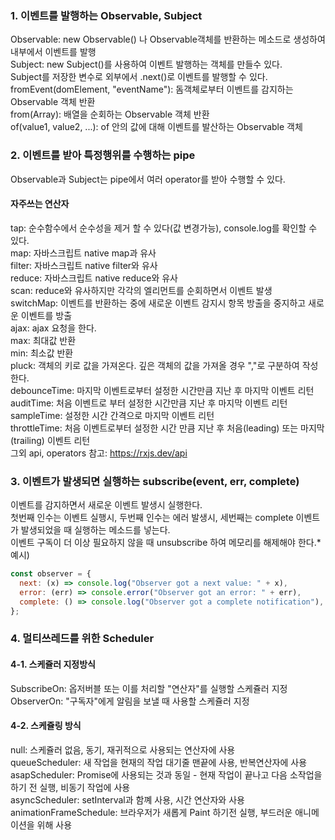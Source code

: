 ### 1. 이벤트를 발행하는 Observable, Subject

Observable: new Observable() 나 Observable객체를 반환하는 메소드로 생성하여 내부에서 이벤트를 발행  
Subject: new Subject()를 사용하여 이벤트 발행하는 객체를 만들수 있다.  
Subject를 저장한 변수로 외부에서 .next()로 이벤트를 발행할 수 있다.  
fromEvent(domElement, "eventName"): 돔객체로부터 이벤트를 감지하는 Observable 객체 반환  
from(Array): 배열을 순회하는 Observable 객체 반환  
of(value1, value2, ...): of 안의 값에 대해 이벤트를 발산하는 Observable 객체

### 2. 이벤트를 받아 특정행위를 수행하는 pipe

Observable과 Subject는 pipe에서 여러 operator를 받아 수행할 수 있다.

#### 자주쓰는 연산자

tap: 순수함수에서 순수성을 제거 할 수 있다(값 변경가능), console.log를 확인할 수 있다.  
map: 자바스크립트 native map과 유사  
filter: 자바스크립트 native filter와 유사  
reduce: 자바스크립트 native reduce와 유사  
scan: reduce와 유사하지만 각각의 엘리먼트를 순회하면서 이벤트 발생  
switchMap: 이벤트를 반환하는 중에 새로운 이벤트 감지시 항목 방출을 중지하고 새로운 이벤트를 방출  
ajax: ajax 요청을 한다.  
max: 최대값 반환  
min: 최소값 반환  
pluck: 객체의 키로 값을 가져온다. 깊은 객체의 값을 가져올 경우 ","로 구분하여 작성한다.  
debounceTime: 마지막 이벤트로부터 설정한 시간만큼 지난 후 마지막 이벤트 리턴  
auditTime: 처음 이벤트로 부터 설정한 시간만큼 지난 후 마지막 이벤트 리턴  
sampleTime: 설정한 시간 간격으로 마지막 이벤트 리턴  
throttleTime: 처음 이벤트로부터 설정한 시간 만큼 지난 후 처음(leading) 또는 마지막(trailing) 이벤트 리턴  
그외 api, operators 참고: https://rxjs.dev/api

### 3. 이벤트가 발생되면 실행하는 subscribe(event, err, complete)

이벤트를 감지하면서 새로운 이벤트 발생시 실행한다.  
첫번째 인수는 이벤트 실행시, 두번째 인수는 에러 발생시, 세번째는 complete 이벤트가 발생되었을 때 실행하는 메소드를 넣는다.  
이벤트 구독이 더 이상 필요하지 않을 때 unsubscribe 하여 메모리를 해제해야 한다.\*  
예시)

```javascript
const observer = {
  next: (x) => console.log("Observer got a next value: " + x),
  error: (err) => console.error("Observer got an error: " + err),
  complete: () => console.log("Observer got a complete notification"),
};
```

### 4. 멀티쓰레드를 위한 Scheduler

#### 4-1. 스케쥴러 지정방식

SubscribeOn: 옵저버블 또는 이를 처리할 "연산자"를 실행할 스케쥴러 지정  
ObserverOn: "구독자"에게 알림을 보낼 때 사용할 스케쥴러 지정

#### 4-2. 스케쥴링 방식

null: 스케쥴러 없음, 동기, 재귀적으로 사용되는 연산자에 사용  
queueScheduler: 새 작업을 현재의 작업 대기줄 맨끝에 사용, 반복연산자에 사용  
asapScheduler: Promise에 사용되는 것과 동일 - 현재 작업이 끝나고 다음 소작업을 하기 전 실행, 비동기 작업에 사용  
asyncScheduler: setInterval과 함꼐 사용, 시간 연산자와 사용  
animationFrameSchedule: 브라우저가 새롭게 Paint 하기전 실행, 부드러운 애니메이션을 위해 사용
